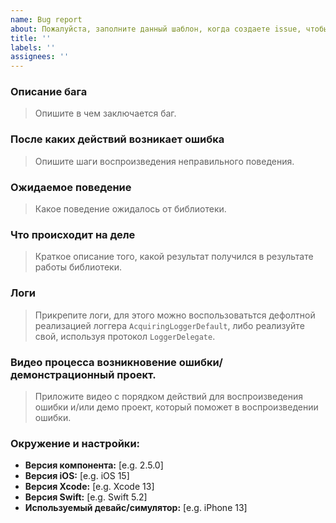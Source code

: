 ```yaml
---
name: Bug report
about: Пожалуйста, заполните данный шаблон, когда создаете issue, чтобы мы могли быстрее приступить к решению проблемы
title: ''
labels: ''
assignees: ''
---
```


### Описание бага
> Опишите в чем заключается баг.
### После каких действий возникает ошибка
> Опишите шаги воспроизведения неправильного поведения.
### Ожидаемое поведение
> Какое поведение ожидалось от библиотеки.
### Что происходит на деле
> Краткое описание того, какой результат получился в результате работы библиотеки.
### Логи
> Прикрепите логи, для этого можно воспользоватьтся дефолтной реализацией логгера `AcquiringLoggerDefault`, либо реализуйте свой, используя протокол `LoggerDelegate`.
### Видео процесса возникновение ошибки/демонстрационный проект.
> Приложите видео с порядком действий для воспроизведения ошибки и/или демо проект, который поможет в воспроизведении ошибки.

### Окружение и настройки:

- **Версия компонента:** [e.g. 2.5.0]
- **Версия iOS:** [e.g. iOS 15]
- **Версия Xcode:** [e.g. Xcode 13]
- **Версия Swift:** [e.g. Swift 5.2]
- **Используемый девайс/симулятор:** [e.g. iPhone 13] 
